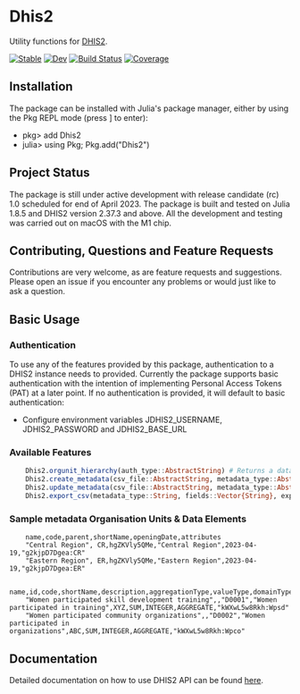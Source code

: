# Dhis2

Utility functions for [DHIS2](https://dhis2.org/).   


[![Stable](https://img.shields.io/badge/docs-stable-blue.svg)](https://mmwebaze.github.io/Dhis2.jl/stable/)
[![Dev](https://img.shields.io/badge/docs-dev-blue.svg)](https://mmwebaze.github.io/Dhis2.jl/dev/)
[![Build Status](https://github.com/mmwebaze/Dhis2.jl/actions/workflows/CI.yml/badge.svg?branch=main)](https://github.com/mmwebaze/Dhis2.jl/actions/workflows/CI.yml?query=branch%3Amain)
[![Coverage](https://codecov.io/gh/mmwebaze/Dhis2.jl/branch/main/graph/badge.svg)](https://codecov.io/gh/mmwebaze/Dhis2.jl)

## Installation

The package can be installed with Julia's package manager, either by using the Pkg REPL mode (press ] to enter):

* pkg> add Dhis2
* julia> using Pkg; Pkg.add("Dhis2")

## Project Status

The package is still under active development with release candidate (rc) 1.0 scheduled for end of April 2023. The package is built and tested on Julia 1.8.5 and DHIS2 version 2.37.3 and above. All the development and testing was carried out on macOS with the M1 chip.

## Contributing, Questions and Feature Requests

Contributions are very welcome, as are feature requests and suggestions. Please open an issue if you encounter any problems or would just like to ask a question.

## Basic Usage

### Authentication

To use any of the features provided by this package, authentication to a DHIS2 instance needs to provided. Currently the package supports basic authentication with the intention of implementing Personal Access Tokens (PAT) at a later point. If no authentication is provided, it will default to basic authentication:

* Configure environment variables JDHIS2_USERNAME, JDHIS2_PASSWORD and JDHIS2_BASE_URL


### Available Features

```julia
    Dhis2.orgunit_hierarchy(auth_type::AbstractString) # Returns a dataframe of the entire org unit hierarchy. The auth_type parameter takes on the valye "basic" or "pat". 
    Dhis2.create_metadata(csv_file::AbstractString, metadata_type::AbstractString, auth_type::AbstractString) # Creates Organisation Units (OU) or Data Elements (DE). The metadata_type can either be OU or DE. The auth_type parameter takes on the valye "basic" or "pat".
    Dhis2.update_metadata(csv_file::AbstractString, metadata_type::AbstractString, auth_type::AbstractString) # Updates Organisation Units (OU) or Data Elements (DE). The metadata_type can either be OU or DE. The auth_type parameter takes on the valye "basic" or "pat".
    Dhis2.export_csv(metadata_type::String, fields::Vector{String}, export_file_name; auth_type="basic") # Export Org Units & Data Elements to CSV. This function also returns a dataframe
```

### Sample metadata Organisation Units & Data Elements

```csv
    name,code,parent,shortName,openingDate,attributes
    "Central Region", CR,hgZKVly5QMe,"Central Region",2023-04-19,"g2kjpD7Dgea:CR"
    "Eastern Region", ER,hgZKVly5QMe,"Eastern Region",2023-04-19,"g2kjpD7Dgea:ER"
```

```csv
    name,id,code,shortName,description,aggregationType,valueType,domainType,attributes
    "Women participated skill development training",,"D0001","Women participated in training",XYZ,SUM,INTEGER,AGGREGATE,"kWXwL5w8Rkh:Wpsd"
    "Women participated community organizations",,"D0002","Women participated in organizations",ABC,SUM,INTEGER,AGGREGATE,"kWXwL5w8Rkh:Wpco"
```

## Documentation

Detailed documentation on how to use DHIS2 API can be found [here](https://docs.dhis2.org/en/develop/using-the-api/dhis-core-version-239/introduction.html).